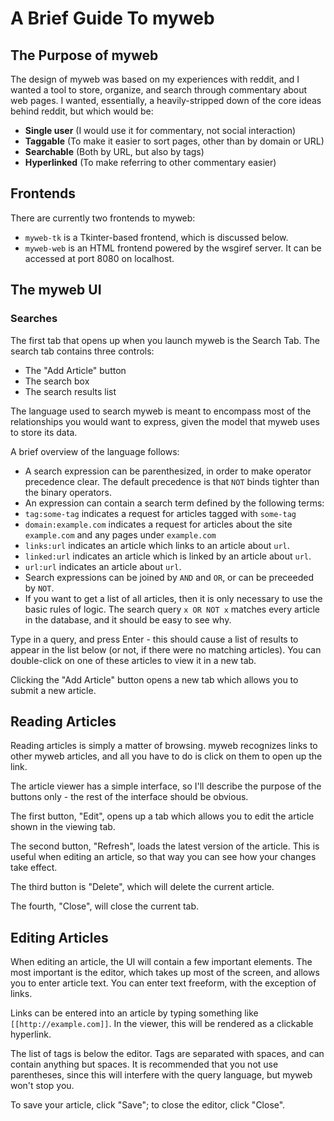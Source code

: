 # A Brief Guide To myweb

## The Purpose of myweb

The design of myweb was based on my experiences with reddit, and I wanted
a tool to store, organize, and search through commentary about web pages.
I wanted, essentially, a heavily-stripped down of the core ideas behind
reddit, but which would be:

 - __Single user__ (I would use it for commentary, not social interaction)
 - __Taggable__ (To make it easier to sort pages, other than by domain or URL)
 - __Searchable__ (Both by URL, but also by tags)
 - __Hyperlinked__ (To make referring to other commentary easier)

## Frontends

There are currently two frontends to myweb:

 - `myweb-tk` is a Tkinter-based frontend, which is discussed below.
 - `myweb-web` is an HTML frontend powered by the wsgiref server. It can be
   accessed at port 8080 on localhost.

## The myweb UI

### Searches

The first tab that opens up when you launch myweb is the Search Tab. The search
tab contains three controls:

 - The "Add Article" button
 - The search box
 - The search results list

The language used to search myweb is meant to encompass most of the relationships
you would want to express, given the model that myweb uses to store its data.

A brief overview of the language follows:

- A search expression can be parenthesized, in order to make operator precedence
  clear. The default precedence is that `NOT` binds tighter than the binary
  operators.
- An expression can contain a search term defined by the following terms:
 - `tag:some-tag` indicates a request for articles tagged with `some-tag`
 - `domain:example.com` indicates a request for articles about the site `example.com`
   and any pages under `example.com`
 - `links:url` indicates an article which links to an article about `url`.
 - `linked:url` indicates an article which is linked by an article about `url`.
 - `url:url` indicates an article about `url`.
- Search expressions can be joined by `AND` and `OR`, or can be preceeded by `NOT`.
- If you want to get a list of all articles, then it is only necessary to use
  the basic rules of logic. The search query `x OR NOT x` matches every article
  in the database, and it should be easy to see why.

Type in a query, and press Enter - this should cause a list of results to appear
in the list below (or not, if there were no matching articles). You can double-click
on one of these articles to view it in a new tab.

Clicking the "Add Article" button opens a new tab which allows you to submit a new
article.

## Reading Articles

Reading articles is simply a matter of browsing. myweb recognizes links to other
myweb articles, and all you have to do is click on them to open up the link.

The article viewer has a simple interface, so I'll describe the purpose of the
buttons only - the rest of the interface should be obvious.

The first button, "Edit", opens up a tab which allows you to edit the article
shown in the viewing tab.

The second button, "Refresh", loads the latest version of the article. This is
useful when editing an article, so that way you can see how your changes take
effect.

The third button is "Delete", which will delete the current article.

The fourth, "Close", will close the current tab.

## Editing Articles

When editing an article, the UI will contain a few important elements. The most
important is the editor, which takes up most of the screen, and allows you to
enter article text. You can enter text freeform, with the exception of links.

Links can be entered into an article by typing something like 
`[[http://example.com]]`. In the viewer, this will be rendered as a clickable
hyperlink.

The list of tags is below the editor. Tags are separated with spaces, and can
contain anything but spaces. It is recommended that you not use parentheses,
since this will interfere with the query language, but myweb won't stop you.

To save your article, click "Save"; to close the editor, click "Close".
